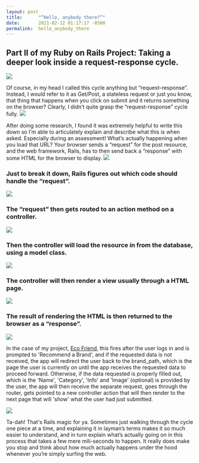 ```yaml
---
layout: post
title:      "“Hello, anybody there?”"
date:       2021-02-12 01:17:17 -0500
permalink:  hello_anybody_there
---
```


## Part II of my Ruby on Rails Project: Taking a deeper look inside a request-response cycle.
![](https://media.giphy.com/media/l4EoT3nunImqfLTa0/giphy.gif)


Of course, in my head I called this cycle anything but “request-response”. Instead, I would refer to it as Get/Post, a stateless request or just you know, that thing that happens when you click on submit and it returns something on the browser? Clearly, I didn’t quite grasp the “request-response” cycle fully.
![](https://media.giphy.com/media/3ohhwpmXjcIot5lv68/giphy.gif)

After doing some research, I found it was extremely helpful to write this down so I’m able to articulately explain and describe what this is when asked. Especially during an assessment! What’s actually happening when you load that URL? Your browser sends a “request” for the post resource, and the web framework, Rails, has to then send back a “response” with some HTML for the browser to display.
![](https://media.giphy.com/media/dwmNhd5H7YAz6/giphy.gif)


### Just to break it down, Rails figures out which code should handle the “request”.
![](https://media.giphy.com/media/xT8qBv7JyQi32dIlEc/giphy.gif)

### The “request” then gets routed to an action method on a controller.
![](https://media.giphy.com/media/j1saJ4yHuKh015eJB2/giphy.gif)

### Then the controller will load the resource in from the database, using a model class.
![](https://media.giphy.com/media/PPThcor17aVvtW7bO1/giphy.gif)

### The controller will then render a view usually through a HTML page.
![](https://media.giphy.com/media/jHRAf2A6WuduX2raSe/giphy.gif)

### The result of rendering the HTML is then returned to the browser as a “response”.
![](https://media.giphy.com/media/lcs5BL0NIM4WMv61a9/giphy.gif)


In the case of my project, [Eco Friend](https://github.com/yani82/EcoFriend), this fires after the user logs in and is prompted to 'Recommend a Brand', and if the requested data is not received, the app will redirect the user back to the brand_path, which is the page the user is currently on until the app receives the requested data to proceed forward. Otherwise, if the data requested is properly filled out, which is the 'Name', 'Category', 'Info' and 'Image' (optional) is provided by the user, the app will then receive the separate request, goes through the router, gets pointed to a new controller action that will then render to the next page that will 'show' what the user had just submitted. 

![](https://media.giphy.com/media/12NUbkX6p4xOO4/giphy.gif)

Ta-dah! That's Rails magic for ya. Sometimes just walking through the cycle one piece at a time, and explaining it in layman’s terms makes it so much easier to understand, and in turn explain what’s actually going on in this process that takes a few mere mili-seconds to happen. It really does make you stop and think about how much actually happens under the hood whenever you’re simply surfing the web. 
